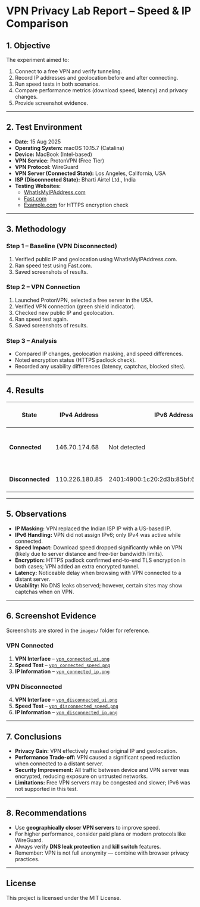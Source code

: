 # VPN Privacy Lab Report – Speed & IP Comparison

## 1. Objective

The experiment aimed to:

1. Connect to a free VPN and verify tunneling.
2. Record IP addresses and geolocation before and after connecting.
3. Run speed tests in both scenarios.
4. Compare performance metrics (download speed, latency) and privacy changes.
5. Provide screenshot evidence.

---

## 2. Test Environment

- **Date:** 15 Aug 2025
- **Operating System:** macOS 10.15.7 (Catalina)
- **Device:** MacBook (Intel-based)
- **VPN Service:** ProtonVPN (Free Tier)
- **VPN Protocol:** WireGuard
- **VPN Server (Connected State):** Los Angeles, California, USA
- **ISP (Disconnected State):** Bharti Airtel Ltd., India
- **Testing Websites:**
  - [WhatIsMyIPAddress.com](https://whatismyipaddress.com)
  - [Fast.com](https://fast.com)
  - [Example.com](https://example.com) for HTTPS encryption check

---

## 3. Methodology

### Step 1 – Baseline (VPN Disconnected)
1. Verified public IP and geolocation using WhatIsMyIPAddress.com.
2. Ran speed test using Fast.com.
3. Saved screenshots of results.

### Step 2 – VPN Connection
1. Launched ProtonVPN, selected a free server in the USA.
2. Verified VPN connection (green shield indicator).
3. Checked new public IP and geolocation.
4. Ran speed test again.
5. Saved screenshots of results.

### Step 3 – Analysis
- Compared IP changes, geolocation masking, and speed differences.
- Noted encryption status (HTTPS padlock check).
- Recorded any usability differences (latency, captchas, blocked sites).

---

## 4. Results

| State        | IPv4 Address            | IPv6 Address                                         | ISP                  | Country   | City         | Location Accuracy           | Download Speed (Mbps)  | Notes |
|--------------|------------------------|------------------------------------------------------|----------------------|-----------|-------------|-----------------------------|------------------------|-------|
| **Connected**    | 146.70.174.68           | Not detected                                        | M247 Europe SRL      | USA       | Los Angeles | VPN detected                | ~0.19 Mbps              | Very slow due to VPN server distance |
| **Disconnected** | 110.226.180.85          | 2401:4900:1c20:2d3b:85bf:6e92:b281:cba9              | Bharti Airtel Ltd.   | India     | Delhi       | Location may be exposed     | Not displayed           | Direct ISP connection |

---

## 5. Observations

- **IP Masking:** VPN replaced the Indian ISP IP with a US-based IP.
- **IPv6 Handling:** VPN did not assign IPv6; only IPv4 was active while connected.
- **Speed Impact:** Download speed dropped significantly while on VPN (likely due to server distance and free-tier bandwidth limits).
- **Encryption:** HTTPS padlock confirmed end-to-end TLS encryption in both cases; VPN added an extra encrypted tunnel.
- **Latency:** Noticeable delay when browsing with VPN connected to a distant server.
- **Usability:** No DNS leaks observed; however, certain sites may show captchas when on VPN.

---

## 6. Screenshot Evidence

Screenshots are stored in the `images/` folder for reference.

### VPN Connected
1. **VPN Interface** – [`vpn_connected_ui.png`](vpn_connected_ui.png)  
2. **Speed Test** – [`vpn_connected_speed.png`](vpn_connected_speed.png)  
3. **IP Information** – [`vpn_connected_ip.png`](vpn_connected_ip.png)  

### VPN Disconnected
4. **VPN Interface** – [`vpn_disconnected_ui.png`](vpn_disconnected_ui.png)  
5. **Speed Test** – [`vpn_disconnected_speed.png`](vpn_disconnected_speed.png)  
6. **IP Information** – [`vpn_disconnected_ip.png`](vpn_disconnected_ip.png)  

---

## 7. Conclusions

- **Privacy Gain:** VPN effectively masked original IP and geolocation.
- **Performance Trade-off:** VPN caused a significant speed reduction when connected to a distant server.
- **Security Improvement:** All traffic between device and VPN server was encrypted, reducing exposure on untrusted networks.
- **Limitations:** Free VPN servers may be congested and slower; IPv6 was not supported in this test.

---

## 8. Recommendations

- Use **geographically closer VPN servers** to improve speed.
- For higher performance, consider paid plans or modern protocols like WireGuard.
- Always verify **DNS leak protection** and **kill switch** features.
- Remember: VPN is not full anonymity — combine with browser privacy practices.

---

## License
This project is licensed under the MIT License.
